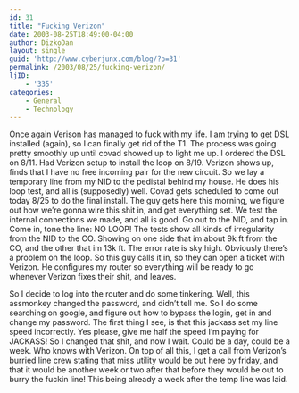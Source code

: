 ```yaml
---
id: 31
title: "Fucking Verizon"
date: 2003-08-25T18:49:00-04:00
author: DizkoDan
layout: single
guid: 'http://www.cyberjunx.com/blog/?p=31'
permalink: /2003/08/25/fucking-verizon/
ljID:
    - '335'
categories:
    - General
    - Technology
---
```


Once again Verison has managed to fuck with my life. I am trying to get DSL installed (again), so I can finally get rid of the T1. The process was going pretty smoothly up until covad showed up to light me up. I ordered the DSL on 8/11. Had Verizon setup to install the loop on 8/19. Verizon shows up, finds that I have no free incoming pair for the new circuit. So we lay a temporary line from my NID to the pedistal behind my house. He does his loop test, and all is (supposedly) well. Covad gets scheduled to come out today 8/25 to do the final install. The guy gets here this morning, we figure out how we’re gonna wire this shit in, and get everything set. We test the internal connections we made, and all is good. Go out to the NID, and tap in. Come in, tone the line: NO LOOP! The tests show all kinds of irregularity from the NID to the CO. Showing on one side that im about 9k ft from the CO, and the other that im 13k ft. The error rate is sky high. Obviously there’s a problem on the loop. So this guy calls it in, so they can open a ticket with Verizon. He configures my router so everything will be ready to go whenever Verizon fixes their shit, and leaves.

So I decide to log into the router and do some tinkering. Well, this assmonkey changed the password, and didn’t tell me. So I do some searching on google, and figure out how to bypass the login, get in and change my password. The first thing I see, is that this jackass set my line speed incorrectly. Yes please, give me half the speed I’m paying for JACKASS! So I changed that shit, and now I wait. Could be a day, could be a week. Who knows with Verizon. On top of all this, I get a call from Verizon’s burried line crew stating that miss utility would be out here by friday, and that it would be another week or two after that before they would be out to burry the fuckin line! This being already a week after the temp line was laid.